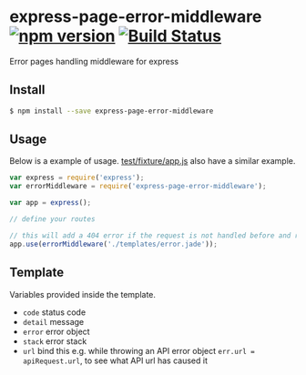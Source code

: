 # express-page-error-middleware [![npm version](https://badge.fury.io/js/express-page-error-middleware.svg)](https://www.npmjs.com/package/express-page-error-middleware) [![Build Status](https://travis-ci.org/Tickaroo/express-page-error-middleware.svg?branch=master)](https://travis-ci.org/Tickaroo/express-page-error-middleware)

Error pages handling middleware for express

## Install

```bash
$ npm install --save express-page-error-middleware
```

## Usage

Below is a example of usage. [test/fixture/app.js](https://github.com/tickaroo/express-page-error-middleware/blob/master/test/fixture/app.js) also
have a similar example.

```javascript
var express = require('express');
var errorMiddleware = require('express-page-error-middleware');

var app = express();

// define your routes

// this will add a 404 error if the request is not handled before and render an error page
app.use(errorMiddleware('./templates/error.jade'));
```

## Template

Variables provided inside the template.

- `code` status code
- `detail` message
- `error` error object
- `stack` error stack
- `url` bind this e.g. while throwing an API error object `err.url = apiRequest.url`, to see what API url has caused it

